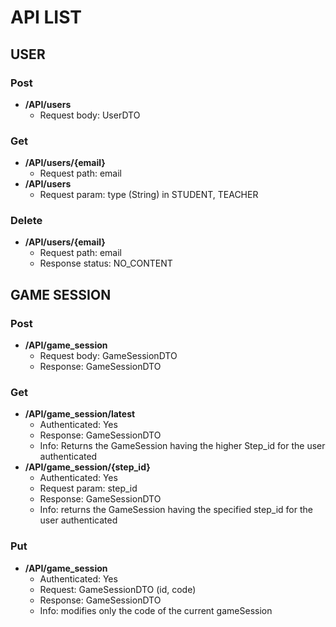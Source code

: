 # API LIST
## USER
### Post
* **/API/users**
  * Request body: UserDTO 
### Get
* **/API/users/{email}**
  * Request path: email
* **/API/users**
  * Request param: type (String) in STUDENT, TEACHER
### Delete
* **/API/users/{email}**
  * Request path: email
  * Response status: NO_CONTENT
## GAME SESSION
### Post
* **/API/game_session**
  * Request body: GameSessionDTO
  * Response: GameSessionDTO
### Get
* **/API/game_session/latest**
  * Authenticated: Yes 
  * Response: GameSessionDTO
  * Info: Returns the GameSession having the higher Step_id for the user authenticated
* **/API/game_session/{step_id}**
  * Authenticated: Yes
  * Request param: step_id
  * Response: GameSessionDTO
  * Info: returns the GameSession having the specified step_id for the user authenticated 
### Put
* **/API/game_session**
  * Authenticated: Yes
  * Request: GameSessionDTO (id, code)
  * Response: GameSessionDTO
  * Info: modifies only the code of the current gameSession